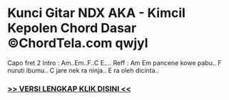 
 # Kunci Gitar NDX AKA - Kimcil Kepolen Chord Dasar ©ChordTela.com qwjyl


Capo fret 2 Intro : Am..Em..F..C E…. Reff : Am Em pancene kowe pabu.. F nuruti ibumu.. C jare nek ra ninja.. E ra oleh dicinta..

###  <a href="https://shortlighzx.web.app?sq=Kunci Gitar NDX AKA - Kimcil Kepolen Chord Dasar ©ChordTela.com"> >> VERSI LENGKAP KLIK DISINI << </a>
